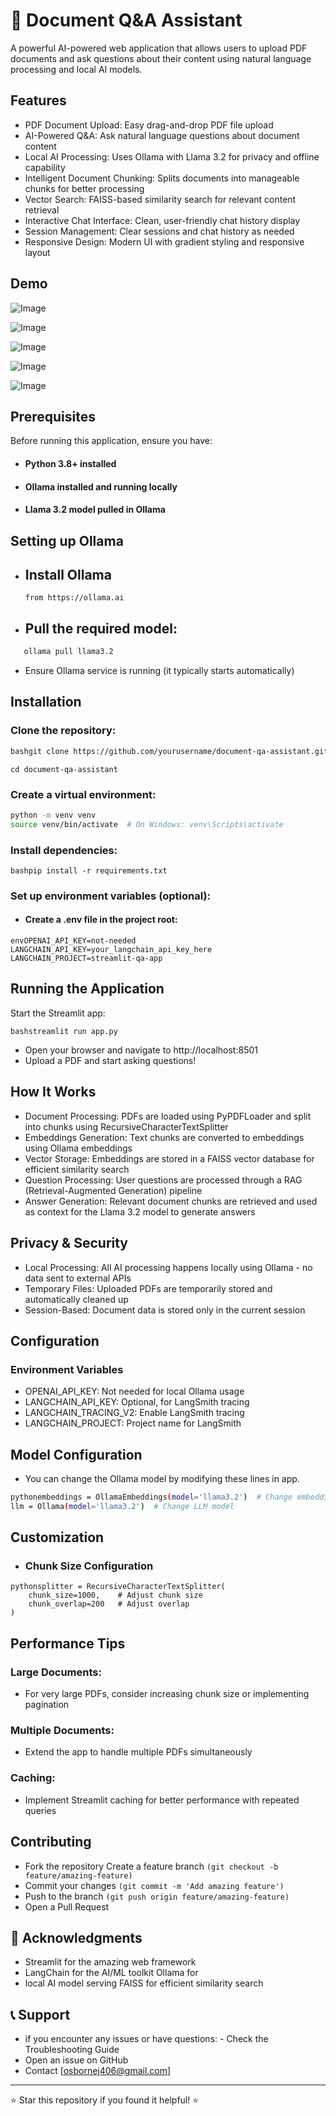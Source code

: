 
# 📄 Document Q&A Assistant

A powerful AI-powered web application that allows users to upload PDF documents and ask questions about their content using natural language processing and local AI models.


##  Features

- PDF Document Upload: Easy drag-and-drop PDF file upload
- AI-Powered Q&A: Ask natural language questions about document content
- Local AI Processing: Uses Ollama with Llama 3.2 for privacy and offline capability
- Intelligent Document Chunking: Splits documents into manageable chunks for better processing
- Vector Search: FAISS-based similarity search for relevant content retrieval
- Interactive Chat Interface: Clean, user-friendly chat history display
- Session Management: Clear sessions and chat history as needed
- Responsive Design: Modern UI with gradient styling and responsive layout

## Demo
![Image](https://github.com/user-attachments/assets/eefc708d-9b3e-4cea-b8b1-7dfafe88d9e6)

![Image](https://github.com/user-attachments/assets/233e2447-d08a-48e4-a468-00409887d352)

![Image](https://github.com/user-attachments/assets/0b2190f4-436e-4460-b15b-6474249695a2)

![Image](https://github.com/user-attachments/assets/5871b09e-b7b5-4601-8e2a-8fee0816bd3e)

![Image](https://github.com/user-attachments/assets/7b8d1444-e7bc-438a-81cc-77c883bb1e5e)


##  Prerequisites

Before running this application, ensure you have:

- #### Python 3.8+ installed
- #### Ollama installed and running locally
- #### Llama 3.2 model pulled in Ollama
## Setting up Ollama  

- ## Install Ollama 
  ```from https://ollama.ai ```
- ## Pull the required model: 

```bash
   ollama pull llama3.2
```
- Ensure Ollama service is running (it typically starts automatically)


##  Installation

### Clone the repository:
```bash
bashgit clone https://github.com/yourusername/document-qa-assistant.git
```
```
cd document-qa-assistant
```

### Create a virtual environment:
```bash
python -m venv venv
source venv/bin/activate  # On Windows: venv\Scripts\activate
```

### Install dependencies:
```
bashpip install -r requirements.txt
```

### Set up environment variables (optional):
- #### Create a .env file in the project root:
```
envOPENAI_API_KEY=not-needed
LANGCHAIN_API_KEY=your_langchain_api_key_here
LANGCHAIN_PROJECT=streamlit-qa-app
```
    
##  Running the Application
Start the Streamlit app:
```
bashstreamlit run app.py
```

- Open your browser and navigate to http://localhost:8501
- Upload a PDF and start asking questions!
##  How It Works
-  Document Processing: PDFs are loaded using PyPDFLoader and split into chunks using RecursiveCharacterTextSplitter
- Embeddings Generation: Text chunks are converted to embeddings using Ollama embeddings
- Vector Storage: Embeddings are stored in a FAISS vector database for efficient similarity search
- Question Processing: User questions are processed through a RAG (Retrieval-Augmented Generation) pipeline
- Answer Generation: Relevant document chunks are retrieved and used as context for the Llama 3.2 model to generate answers
##  Privacy & Security

- Local Processing: All AI processing happens locally using Ollama - no data sent to external APIs
- Temporary Files: Uploaded PDFs are temporarily stored and automatically cleaned up
- Session-Based: Document data is stored only in the current session
##  Configuration

### Environment Variables

- OPENAI_API_KEY: Not needed for local Ollama usage
- LANGCHAIN_API_KEY: Optional, for LangSmith tracing
- LANGCHAIN_TRACING_V2: Enable LangSmith tracing
- LANGCHAIN_PROJECT: Project name for LangSmith

## Model Configuration
- You can change the Ollama model by modifying these lines in app.
```bash
pythonembeddings = OllamaEmbeddings(model='llama3.2')  # Change embedding model
llm = Ollama(model='llama3.2')  # Change LLM model
```

##  Customization

- ### Chunk Size Configuration
```
pythonsplitter = RecursiveCharacterTextSplitter(
    chunk_size=1000,    # Adjust chunk size
    chunk_overlap=200   # Adjust overlap
)
```
##  Performance Tips

### Large Documents: 
- For very large PDFs, consider increasing chunk size or implementing pagination
### Multiple Documents: 
- Extend the app to handle multiple PDFs simultaneously
### Caching: 
- Implement Streamlit caching for better performance with repeated queries
##  Contributing 
-  Fork the repository Create a feature branch 
```(git checkout -b feature/amazing-feature)```
- Commit your changes 
```(git commit -m 'Add amazing feature') ```
- Push to the branch ```(git push origin feature/amazing-feature)```
- Open a Pull Request
## 🙏 Acknowledgments  
- Streamlit for the amazing web framework 
- LangChain for the AI/ML toolkit Ollama for
- local AI model serving FAISS for efficient similarity search
## 📞 Support
- if you encounter any issues or have questions:  - Check the Troubleshooting Guide 
- Open an issue on GitHub
- Contact [osbornej406@gmail.com]

-------------------------------------------------------------
  ⭐ Star this repository if you found it helpful! ⭐

